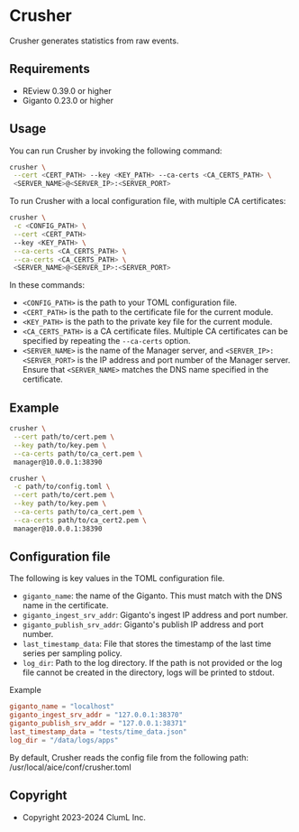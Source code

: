 # Crusher

Crusher generates statistics from raw events.

## Requirements

- REview 0.39.0 or higher
- Giganto 0.23.0 or higher

## Usage

You can run Crusher by invoking the following command:

```sh
crusher \
 --cert <CERT_PATH> --key <KEY_PATH> --ca-certs <CA_CERTS_PATH> \
 <SERVER_NAME>@<SERVER_IP>:<SERVER_PORT>
```

To run Crusher with a local configuration file, with multiple CA certificates:

```sh
crusher \
 -c <CONFIG_PATH> \
 --cert <CERT_PATH>
 --key <KEY_PATH> \
 --ca-certs <CA_CERTS_PATH> \
 --ca-certs <CA_CERTS_PATH> \
 <SERVER_NAME>@<SERVER_IP>:<SERVER_PORT>
```

In these commands:

- `<CONFIG_PATH>` is the path to your TOML configuration file.
- `<CERT_PATH>` is the path to the certificate file for the current module.
- `<KEY_PATH>` is the path to the private key file for the current module.
- `<CA_CERTS_PATH>` is a CA certificate files. Multiple CA certificates can be
  specified by repeating the `--ca-certs` option.
- `<SERVER_NAME>` is the name of the Manager server, and
  `<SERVER_IP>:<SERVER_PORT>` is the IP address and port number of the Manager
  server. Ensure that `<SERVER_NAME>` matches the DNS name specified in the
  certificate.

## Example

```sh
crusher \
 --cert path/to/cert.pem \
 --key path/to/key.pem \
 --ca-certs path/to/ca_cert.pem \
 manager@10.0.0.1:38390
```

```sh
crusher \
 -c path/to/config.toml \
 --cert path/to/cert.pem \
 --key path/to/key.pem \
 --ca-certs path/to/ca_cert.pem \
 --ca-certs path/to/ca_cert2.pem \
 manager@10.0.0.1:38390
```

## Configuration file

The following is key values in the TOML configuration file.

- `giganto_name`: the name of the Giganto. This must match with the DNS name in
  the certificate.
- `giganto_ingest_srv_addr`: Giganto's ingest IP address and port number.
- `giganto_publish_srv_addr`: Giganto's publish IP address and port number.
- `last_timestamp_data`: File that stores the timestamp of the last time series
  per sampling policy.
- `log_dir`: Path to the log directory. If the path is not provided or the log
  file cannot be created in the directory, logs will be printed to stdout.

Example

```toml
giganto_name = "localhost"
giganto_ingest_srv_addr = "127.0.0.1:38370"
giganto_publish_srv_addr = "127.0.0.1:38371"
last_timestamp_data = "tests/time_data.json"
log_dir = "/data/logs/apps"
```

By default, Crusher reads the config file from the following path:
/usr/local/aice/conf/crusher.toml

## Copyright

- Copyright 2023-2024 ClumL Inc.
